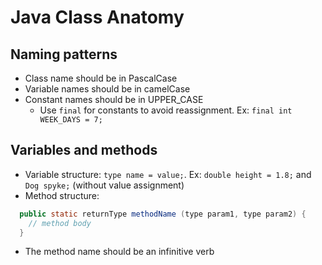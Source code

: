 # Java Class Anatomy
## Naming patterns
- Class name should be in PascalCase
- Variable names should be in camelCase
- Constant names should be in UPPER_CASE
  - Use `final` for constants to avoid reassignment. Ex: `final int WEEK_DAYS = 7;`

## Variables and methods
- Variable structure: `type name = value;`. Ex: `double height = 1.8;` and `Dog spyke;` (without value assignment)
- Method structure: 
```java
  public static returnType methodName (type param1, type param2) {
    // method body
  }
```
  - The method name should be an infinitive verb